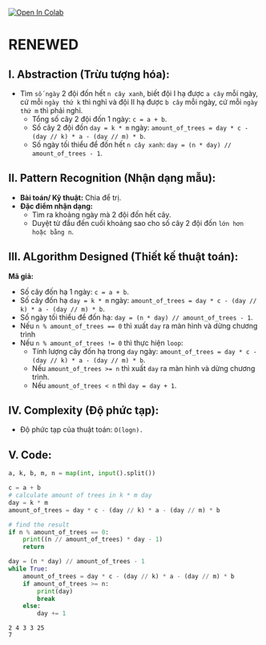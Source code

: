 [![Open In Colab](https://colab.research.google.com/assets/colab-badge.svg)](https://colab.research.google.com/drive/1jGhkde79Z9XAzzuCHKYzmpG5c-GosHeW#scrollTo=fM1Mm7vStaCM)

# **RENEWED**

## **I. Abstraction (Trừu tượng hóa):**
- Tìm `số ngày` 2 đội đốn hết `n cây xanh`, biết đội I hạ được `a cây` mỗi ngày, cứ mỗi `ngày thứ k` thì nghỉ và đội II hạ được `b cây` mỗi ngày, cứ mỗi `ngày thứ m` thì phải nghỉ.
    - Tổng số cây 2 đội đốn 1 ngày: `c = a + b`.
    - Số cây 2 đội đốn `day = k * m` ngày: `amount_of_trees = day * c - (day // k) * a - (day // m) * b`.
    - Số ngày tối thiểu để đốn hết `n cây xanh`: `day = (n * day) // amount_of_trees - 1`.

## **II. Pattern Recognition (Nhận dạng mẫu):**
- **Bài toán/ Kỹ thuật:** Chia để trị.
- **Đặc điểm nhận dạng:**  
    - Tìm ra khoảng ngày mà 2 đội đốn hết cây.
    - Duyệt từ đầu đến cuối khoảng sao cho số cây 2 đội đốn `lớn hơn hoặc bằng n`.    
    
## **III. ALgorithm Designed (Thiết kế thuật toán):**
**Mã giả:**
- Số cây đốn hạ 1 ngày: `c = a + b`.
- Số cây đốn hạ `day = k * m` ngày: `amount_of_trees = day * c - (day // k) * a - (day // m) * b`.
- Số ngày tối thiểu để đốn hạ: `day = (n * day) // amount_of_trees - 1`.
- Nếu `n % amount_of_trees == 0` thì xuất `day` ra màn hình và dừng chương trình
- Nếu `n % amount_of_trees != 0` thì thực hiện `loop`:
    - Tính lượng cây đốn hạ trong `day` ngày: `amount_of_trees = day * c - (day // k) * a - (day // m) * b`.
    - Nếu `amount_of_trees >= n` thì xuất `day` ra màn hình và dừng chương trình.
    - Nếu `amount_of_trees < n` thì `day = day + 1`.

## **IV. Complexity (Độ phức tạp):**
- Độ phức tạp của thuật toán: `O(logn).`

## **V. Code:**
```python
a, k, b, m, n = map(int, input().split())

c = a + b
# calculate amount of trees in k * m day
day = k * m
amount_of_trees = day * c - (day // k) * a - (day // m) * b

# find the result
if n % amount_of_trees == 0:
    print((n // amount_of_trees) * day - 1)
    return

day = (n * day) // amount_of_trees - 1
while True:
    amount_of_trees = day * c - (day // k) * a - (day // m) * b
    if amount_of_trees >= n:
        print(day)
        break
    else:
        day += 1
```


    2 4 3 3 25
    7
